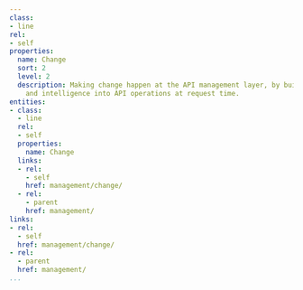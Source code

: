 ```yaml
---
class:
- line
rel:
- self
properties:
  name: Change
  sort: 2
  level: 2
  description: Making change happen at the API management layer, by building in awareness
    and intelligence into API operations at request time.
entities:
- class:
  - line
  rel:
  - self
  properties:
    name: Change
  links:
  - rel:
    - self
    href: management/change/
  - rel:
    - parent
    href: management/
links:
- rel:
  - self
  href: management/change/
- rel:
  - parent
  href: management/
...
```

